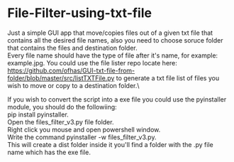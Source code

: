# File-Filter-using-txt-file

Just a simple GUI app that move/copies files out of a given txt file that contains all the desired file names, also you need to choose soruce folder that contains the files and destination folder.\
Every file name should have the type of file after it's name, for example: example.jpg.
You could use the file lister repo locate here: https://github.com/ofhas/GUI-txt-file-from-folder/blob/master/src/listTXTFile.py to generate a txt file list of files you wish to move or copy to a destination folder.\

If you wish to convert the script into a exe file you could use the pyinstaller module, you should do the followiing:\
pip install pyinstaller.\
Open the files_filter_v3.py file folder.\
Right click you mouse and open powershell window.\
Write the command pyinstaller -w files_filter_v3.py.\
This will create a dist folder inside it you'll find a folder with the .py file name which has the exe file.




